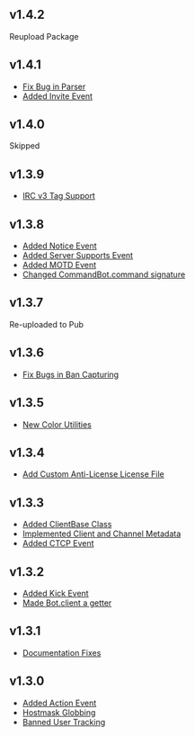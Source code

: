 ## v1.4.2

Reupload Package

## v1.4.1

- [Fix Bug in Parser](https://github.com/DirectMyFile/irc.dart/commit/14480493d7c3ad0831781f7d6b0f1300e61472a4)
- [Added Invite Event](https://github.com/DirectMyFile/irc.dart/commit/14480493d7c3ad0831781f7d6b0f1300e61472a4)

## v1.4.0

Skipped

## v1.3.9

- [IRC v3 Tag Support](https://github.com/DirectMyFile/irc.dart/issues/7)

## v1.3.8

- [Added Notice Event](https://github.com/DirectMyFile/irc.dart/commit/c7c59d1e93aeec6433ad76c6372d50d02d712203)
- [Added Server Supports Event](https://github.com/DirectMyFile/irc.dart/commit/3abb4a4a0667dc9a43d65c46aa35d042d1232e22)
- [Added MOTD Event](https://github.com/DirectMyFile/irc.dart/commit/7bdbc9951253a9554e66d7137f45c420293b0b06)
- [Changed CommandBot.command signature](https://github.com/DirectMyFile/irc.dart/commit/264908325db555d2f580bdc499e03b8b01ef7d86)

## v1.3.7

Re-uploaded to Pub

## v1.3.6

- [Fix Bugs in Ban Capturing](https://github.com/DirectMyFile/irc.dart/commit/fe2cf1f0aebc1ac3558d4ebb196a9b2e53fda003)

## v1.3.5

- [New Color Utilities](https://github.com/DirectMyFile/irc.dart/commit/4244fdfd119adbf33c94ef8afc7601fc96707833)

## v1.3.4

- [Add Custom Anti-License License File](https://github.com/DirectMyFile/irc.dart/commit/2f550d445eac9a77eb6c770a85b8b1e497d1e043)

## v1.3.3

- [Added ClientBase Class](https://github.com/DirectMyFile/irc.dart/commit/087ab5ef6109a52897e33fabb88ec0274ae183b7)
- [Implemented Client and Channel Metadata](https://github.com/DirectMyFile/irc.dart/commit/ddd4d0daf150f35e2cd62d7d0ac674274b2a1dc9)
- [Added CTCP Event](https://github.com/DirectMyFile/irc.dart/commit/94d3110c94a3358b009abc9d582553fa09eb9ba0)

## v1.3.2

- [Added Kick Event](https://github.com/DirectMyFile/irc.dart/issues/11)
- [Made Bot.client a getter](https://github.com/DirectMyFile/irc.dart/commit/49db5b9ee4b660b43e006e5f0b1500a072eb4ec0)

## v1.3.1

- [Documentation Fixes](https://github.com/DirectMyFile/irc.dart/commit/8818c592e855ca1716b721263351b23a008f17c5)

## v1.3.0

- [Added Action Event](https://github.com/DirectMyFile/irc.dart/commit/07bd1182ea2c887df1749f4f1debc7fa181377c6)
- [Hostmask Globbing](https://github.com/DirectMyFile/irc.dart/commit/706f8c40377871a6700d6ba92cb24f72ab9e8eb0)
- [Banned User Tracking](https://github.com/DirectMyFile/irc.dart/commit/628721b107f4e44527a2ab21268d81f688bd69bf)

